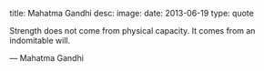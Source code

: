 title: Mahatma Gandhi
desc: 
image: 
date: 2013-06-19
type: quote
            
Strength does not come from physical capacity. It comes from an indomitable will.                    <div class="caption">— Mahatma Gandhi</div>

